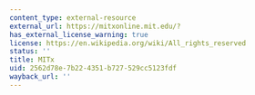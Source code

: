 ```yaml
---
content_type: external-resource
external_url: https://mitxonline.mit.edu/?
has_external_license_warning: true
license: https://en.wikipedia.org/wiki/All_rights_reserved
status: ''
title: MITx
uid: 2562d78e-7b22-4351-b727-529cc5123fdf
wayback_url: ''
---
```

